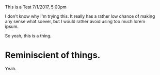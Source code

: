 This is a Test
7/1/2017, 5:00pm

I don't know why I'm trying this. It really has a rather low chance of making any sense what soever, but I would rather avoid using too much lorem ipsum.

So yeah, this is a thing.

<H1>Reminiscient of things.	</H1>

Yeah.